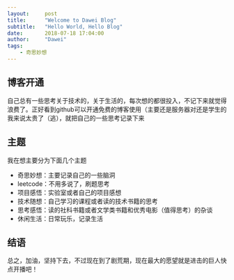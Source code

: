 ```yaml
---
layout:     post
title:      "Welcome to Dawei Blog"
subtitle:   "Hello World, Hello Blog"
date:       2018-07-18 17:04:00
author:     "Dawei"
tags:
    - 奇思妙想
---
```


## 博客开通
自己总有一些思考关于技术的，关于生活的，每次想的都很投入，不记下来就觉得浪费了。正好看到github可以开通免费的博客使用（主要还是服务器对还是学生的我来说太贵了（逃），就把自己的一些思考记录下来

## 主题
我在想主要分为下面几个主题
- 奇思妙想：主要记录自己的一些脑洞
- leetcode：不用多说了，刷题思考
- 项目感悟：实验室或者自己的项目感想
- 技术随想：自己学习的课程或者读的技术书籍的思考
- 思考感悟：读的社科书籍或者文学类书籍和优秀电影（值得思考）的杂谈
- 休闲生活：日常玩乐，记录生活

## 结语
总之，加油，坚持下去，不过现在到了剧荒期，现在最大的愿望就是进击的巨人快点开播吧！